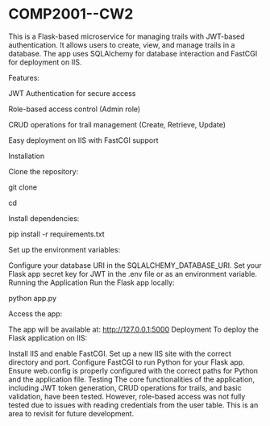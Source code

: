 # COMP2001--CW2
This is a Flask-based microservice for managing trails with JWT-based authentication. It allows users to create, view, and manage trails in a database. The app uses SQLAlchemy for database interaction and FastCGI for deployment on IIS.

Features:

JWT Authentication for secure access

Role-based access control (Admin role)

CRUD operations for trail management (Create, Retrieve, Update)

Easy deployment on IIS with FastCGI support

Installation

Clone the repository:


git clone <repository-url>

cd <repository-folder>

Install dependencies:


pip install -r requirements.txt

Set up the environment variables:

Configure your database URI in the SQLALCHEMY_DATABASE_URI.
Set your Flask app secret key for JWT in the .env file or as an environment variable.
Running the Application
Run the Flask app locally:


python app.py

Access the app:

The app will be available at: http://127.0.0.1:5000
Deployment
To deploy the Flask application on IIS:

Install IIS and enable FastCGI.
Set up a new IIS site with the correct directory and port.
Configure FastCGI to run Python for your Flask app.
Ensure web.config is properly configured with the correct paths for Python and the application file.
Testing
The core functionalities of the application, including JWT token generation, CRUD operations for trails, and basic validation, have been tested. However, role-based access was not fully tested due to issues with reading credentials from the user table. This is an area to revisit for future development.
